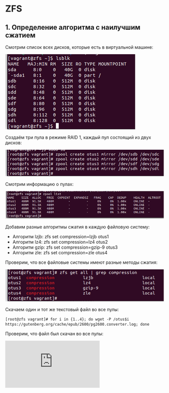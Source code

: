 # ZFS
## 1. Определение алгоритма с наилучшим сжатием
Смотрим список всех дисков, которые есть в виртуальной машине:

![lsblk](https://github.com/kureshtar/otus_linux_administrator/blob/main/HomeWork3_ZFS/images/Screenshot%20from%202023-09-21%2014-19-36.png)

Создаём три пула в режиме RAID 1, каждый пул состоящий из двух дисков:

![zpool create](https://github.com/kureshtar/otus_linux_administrator/blob/main/HomeWork3_ZFS/images/Screenshot%20from%202023-09-21%2014-22-55.png)

Смотрим информацию о пулах:

![zpool list](https://github.com/kureshtar/otus_linux_administrator/blob/main/HomeWork3_ZFS/images/Screenshot%20from%202023-09-21%2014-24-02.png)

Добавим разные алгоритмы сжатия в каждую файловую систему:

- Алгоритм lzjb: zfs set compression=lzjb otus1
- Алгоритм lz4:  zfs set compression=lz4 otus2
- Алгоритм gzip: zfs set compression=gzip-9 otus3
- Алгоритм zle:  zfs set compression=zle otus4

Проверим, что все файловые системы имеют разные методы сжатия:

![zfs get all](https://github.com/kureshtar/otus_linux_administrator/blob/main/HomeWork3_ZFS/images/Screenshot%20from%202023-09-22%2009-11-54.png)

Скачаем один и тот же текстовый файл во все пулы: 
```
[root@zfs vagrant]# for i in {1..4}; do wget -P /otus$i https://gutenberg.org/cache/epub/2600/pg2600.converter.log; done
```

Проверим, что файл был скачан во все пулы:

![zfs get all](https://github.com/kureshtar/otus_linux_administrator/blob/main/HomeWork3/README.md)

